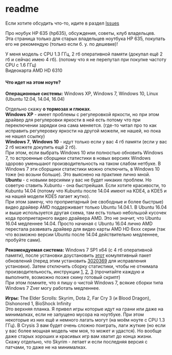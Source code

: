 # readme

Если хотите обсудить что-то, идите в раздел [Issues](https://github.com/hp635/readme/issues)

Про ноубук HP 635 (hp635), обсуждения, советы, клуб владельцев.  
Эта страница только для старых владельцев ноутбука HP 635, покупать его не рекомендую (только если б. у. по дешевке)!

У меня модель с CPU 1.3 ГГц, 2 гб оперативной памяти (докупал ещё 2 гб и сейчас имею 4 гб). (потому что я не перепутал при покупке частоту CPU с 1.6 ГГц)  
Видеокарта AMD HD 6310

#### Что идет на этом ноуте?

**Операционные системы:** Windows XP, Windows 7, Windows 10, Linux (Ubuntu 12.04, 14.04, 16.04)

Отдельно скажу **о тормозах и глюках**.  
**Windows XP** - имеет проблемы с регулеровкой яркости, но при этом драйвер для регулеровки яркости в ней есть потому что при переключении зарядки она сама меняется. (где-то читал про то как исправить регулеровку яркости на другой можели, не нашей, но пока не нашел ссылку)  
**Windows 7**, **Windows 10** - идут только если у вас 4 гб памяти (если у вас 2 гб можете докупить ещё 2 гб).  
При этом, если выбрать Windows 10 или полностью обновить Windows 7, то встроенные сборщики статистики в новых версиях Windows здорово уменьшают производительность на таком слабом нетбуке. В Windows 7 эти сборщики статистики можно отключить, в Windows 10 тоже (но возьни больше). Это выяснено на практике лично мной.  
**Ubuntu** - с новыми версиями у вас не будет никаких проблем. Но советую ставить Xubuntu - она быстрейшая. Если хотите красивости, то Kubuntu 14.04 (потому что Kubuntu после 14.04 имеют на KDE4, а KDE5 и на нашей модели KDE5 лагает жутко).  
При этом замечу, что проприетарный (не свободные и более быстрые) видео драйвер AMD поддерживает только Ubuntu 14.04.1. В Ubuntu 16.04 и выше используется другая схема, там есть только небольшой кусочек кода проприетарного видео драйвера AMD. Это не значит, что Ubuntu 16.04 медленнее 14.04. Просто начиная с Ubuntu 16.04 лично AMD перестала развивать драйвер для видео карты AMD HD 6xxx серии (так что возможно версии Ubuntu после 14.04 действительно медленнее, пробуйте сами).

**Рекомендуемая система:** Windows 7 SP1 x64 (с 4 гб оперативной памяти), после установки доустановить [этот](http://download.windowsupdate.com/d/msdownload/update/software/updt/2016/05/windows6.1-kb3125574-v4-x64_2dafb1d203c8964239af3048b5dd4b1264cd93b9.msu) комулятивный пакет обновлений (перед этим установить [3020369](https://support.microsoft.com/en-us/kb/3020369) для исправления установки). Затем отключить сборку статистики, чтобы не отнимала производительность, инструкции [1](http://www.overclock.net/t/1587577/windows-7-updates-list-descriptions-windows-7-8-telemetry-preparation), [2](http://techne.alaya.net/?p=12499), [3](http://www.dslreports.com/forum/r30348398-WIN7-Win-7-updates-to-avoid-or-be-careful-with) (прочитайте каждую и выполните, возможно позже скину готовый скрипт)  
При этом помните, что я пишу о чистой Windows 7, всякие сборки типа Windows 7 Zver могу работать медленнее.

**Игры:** The Elder Scrolls: Skyrim, Dota 2, Far Cry 3 (и Blood Dragon), Dishonored 1, BioShock Infinity  
Это верхняя планка. Я привел игры которые идут на грани или даже на минималках, если не запущено мусора на ноутбуке. При этом некоторые из них ещё и немного лагать могут (на моём ноуте с CPU 1.3 ГГц). В Crysis 3 вам будет очень сложно поиграть, лаги жуткие (но если у вас более мощная модель чем моя, то может и удастся). Но вообще даже старых хороших и красивых игр вам хватит до конца жизни.  
Скажу отдельно, что Skyrim - летает и если последняя версия с патчами, то даже не на минималках.

